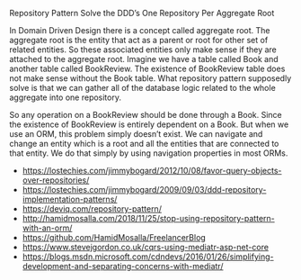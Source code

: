 Repository Pattern Solve the DDD’s One Repository Per Aggregate Root

In Domain Driven Design there is a concept called aggregate root. The aggregate root is the entity that act as a parent or root for other set of related entities. So these associated entities only make sense if they are attached to the aggregate root. Imagine we have a table called Book and another table called BookReview. The existence of BookReview table does not make sense without the Book table. What repository pattern supposedly solve is that we can gather all of the database logic related to the whole aggregate into one repository.

So any operation on a BookReview should be done through a Book. Since the existence of BookReview is entirely dependent on a Book. But when we use an ORM, this problem simply doesn’t exist. We can navigate and change an entity which is a root and all the entities that are connected to that entity. We do that simply by using navigation properties in most ORMs.

- https://lostechies.com/jimmybogard/2012/10/08/favor-query-objects-over-repositories/
- https://lostechies.com/jimmybogard/2009/09/03/ddd-repository-implementation-patterns/
- https://deviq.com/repository-pattern/
- http://hamidmosalla.com/2018/11/25/stop-using-repository-pattern-with-an-orm/
- https://github.com/HamidMosalla/FreelancerBlog
- https://www.stevejgordon.co.uk/cqrs-using-mediatr-asp-net-core
- https://blogs.msdn.microsoft.com/cdndevs/2016/01/26/simplifying-development-and-separating-concerns-with-mediatr/